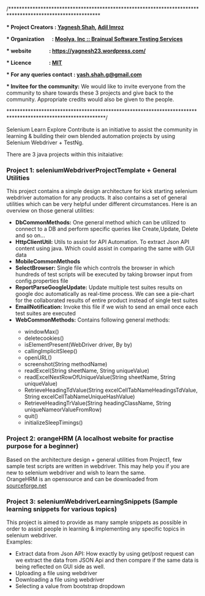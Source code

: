 /**********************************************************************************************************

<strong>* Project Creators : <a href="http://in.linkedin.com/pub/yagnesh-shah/40/507/180/">Yagnesh Shah</a>, <a href="https://in.linkedin.com/in/adilimroz">Adil Imroz</a></strong>

<strong>* Organization      : <a href="http://moolya.com/">Moolya, Inc :: Brainual Software Testing Services</a></strong> 

<strong>* website              : https://yagnesh23.wordpress.com/</strong>

<strong>* Licence              : <a href="https://github.com/moolyatesting/Test-Automation-Dashboard/blob/master/LICENSE">MIT</a></strong>

<strong>* For any queries contact : yash.shah.g@gmail.com </strong>

<strong>* Invitee for the community:</strong> We would like to invite everyone from the community to share towards these 3 projects and give back to the community. Appropriate credits would also be given to the people.

************************************************************************************************************/

<p> Selenium Learn Explore Contribute is an initiative to assist the community in learning & building their own blended automation projects by using Selenium Webdriver + TestNg.<br>

There are 3 java projects within this initaiative:</p>

<h3>Project 1: seleniumWebdriverProjectTemplate + General Utilities </h3>
<p>This project contains a simple design architecture for kick starting selenium webdriver automation for any products. It also contains a set of general utilities which can be very helpful under different circumstances. 
Here is an overview on those general utilities:
<ul>
  <li><b>DbCommonMethods:</b> One general method which can be utilized to connect to a DB and perform specific queries like Create,Update, Delete and so on...</li>
  <li><b>HttpClientUtil:</b> Utils to assist for API Automation. To extract Json API content using java. Which could assist in comparing the same with GUI data</li>
  <li><b>MobileCommonMethods</b></li>
  <li><b>SelectBrowser:</b> Single file which controls the browser in which hundreds of test scripts will be executed by taking browser input from config.properties file</li>
  <li><b>ReportParseGoogleUpdate:</b> Update multiple test suites results on google doc automatically as real-time process. We can see a pie-chart for the collaborated results of entire product instead of single test suites</li>
  <li><b>EmailNotification:</b> Invoke this file if we wish to send an email once each test suites are executed</li>
  <li><b>WebCommonMethods:</b> Contains following general methods:</li>
  <ul>
    <li>windowMax()</li>
    <li>deletecookies()</li>
    <li>isElementPresent(WebDriver driver, By by)</li>
    <li>callingImplicitSleep()</li>
    <li>openURL()</li>
    <li>screenshot(String methodName)</li>
    <li>readExcel(String sheetName, String uniqueValue)</li>
    <li>readExcelNextRowOfUniqueValue(String sheetName, String uniqueValue)</li>
    <li>RetrieveHeadingTdValue(String excelCellTabNameHeadingsTdValue, String excelCellTabNameUniqueHashValue)</li>
    <li>RetrieveHeadingTrValue(String headingClassName, String uniqueNameorValueFromRow)</li>
    <li>quit()</li>
    <li>initializeSleepTimings()</li>
  </ul>
</ul>


<h3>Project 2: orangeHRM (A localhost website for practise purpose for a beginner)</h3>
<p>Based on the architecture design + general utilities from Project1, few sample test scripts are written in webdriver. This may help you if you are new to selenium webdriver and wish to learn the same.<br>
OrangeHRM is an opensource and can be downloaded from <a href="https://sourceforge.net/projects/orangehrm/">sourceforge.net</a>
</p>

<h3>Project 3: seleniumWebdriverLearningSnippets (Sample learning snippets for various topics)</h3>
<p>This project is aimed to provide as many sample snippets as possible in order to assist people in learning & implementing any specific topics in selenium webdriver.<br>
Examples:
<ul>
  <li>Extract data from Json API: How exactly by using get/post request can we extract the data from JSON Api and then compare if the same data is being reflected on GUI side as well.</li>
  <li>Uploading a file using webdriver</li>
  <li>Downloading a file using webdriver</li>
  <li>Selecting a value from bootstrap dropdown</li>
</ul>
<brand so on...</p>

